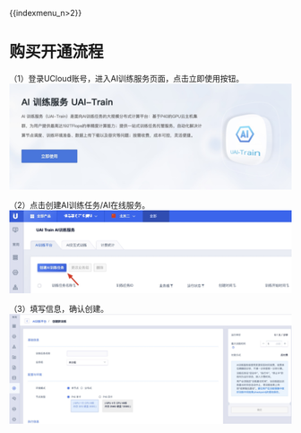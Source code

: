 {{indexmenu_n>2}}

# 购买开通流程

（1）登录UCloud账号，进入AI训练服务页面，点击立即使用按钮。  
![](/images/price/train购买1.jpg)

（2）点击创建AI训练任务/AI在线服务。  
![](/images/price/train购买2.jpg)

（3）填写信息，确认创建。  
![](/images/price/train购买3.jpg)
